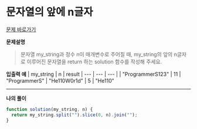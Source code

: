 # 문자열의 앞에 n글자

[문제 바로가기](https://school.programmers.co.kr/learn/courses/30/lessons/181907)

**문제설명**

> 문자열 my_string과 정수 n이 매개변수로 주어질 때, my_string의 앞의 n글자로 이루어진 문자열을 return 하는 solution 함수를 작성해 주세요.

**입출력 예**
| my_string | n | result
| --- | --- | --- |
| "ProgrammerS123" | 11 | "ProgrammerS"
| "He110W0r1d" | 5 | "He110"

---

**나의 풀이**

```javascript
function solution(my_string, n) {
  return my_string.split("").slice(0, n).join("");
}
```
